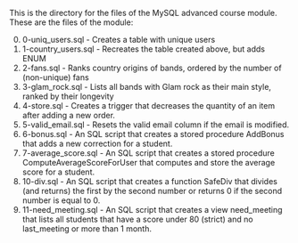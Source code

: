 This is the directory for the files of the MySQL advanced course module. These are the files of the module:

0) 0-uniq_users.sql - Creates a table with unique users
1) 1-country_users.sql - Recreates the table created above, but adds ENUM
2) 2-fans.sql - Ranks country origins of bands, ordered by the number of (non-unique) fans
3) 3-glam_rock.sql -  Lists all bands with Glam rock as their main style, ranked by their longevity
4) 4-store.sql -  Creates a trigger that decreases the quantity of an item after adding a new order.
5) 5-valid_email.sql - Resets the valid email column if the email is modified.
6) 6-bonus.sql - An SQL script that creates a stored procedure AddBonus that adds a new correction for a student.
7) 7-average_score.sql - An SQL script that creates a stored procedure ComputeAverageScoreForUser that computes and store the average score for a student.
10) 10-div.sql - An SQL script that creates a function SafeDiv that divides (and returns) the first by the second number or returns 0 if the second number is equal to 0.
11) 11-need_meeting.sql - An SQL script that creates a view need_meeting that lists all students that have a score under 80 (strict) and no last_meeting or more than 1 month.
